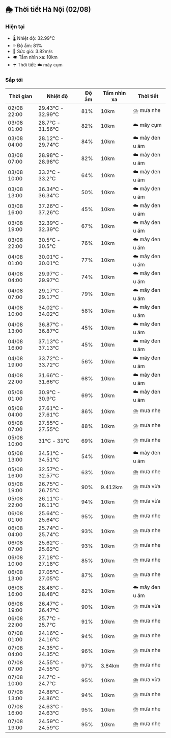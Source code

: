 ## 🌦️ Thời tiết Hà Nội (02/08)

### Hiện tại

- 🌡️ Nhiệt độ: 32.99℃
- 💦 Độ ẩm: 81%
- 💨 Sức gió: 3.82m/s
- 👁️ Tầm nhìn xa: 10km
- ☂️ Thời tiết: ☁️ mây cụm

### Sắp tới

| Thời gian | Nhiệt độ | Độ ẩm | Tầm nhìn xa | Thời tiết |
| --- | --- | --- | --- | --- |
| 02/08 22:00 | 29.43℃ - 32.99℃ | 81% | 10km | ⛈️ mưa nhẹ |
| 03/08 01:00 | 28.7℃ - 31.56℃ | 82% | 10km | ☁️ mây cụm |
| 03/08 04:00 | 28.12℃ - 29.74℃ | 84% | 10km | ☁️ mây đen u ám |
| 03/08 07:00 | 28.98℃ - 28.98℃ | 82% | 10km | ☁️ mây đen u ám |
| 03/08 10:00 | 33.2℃ - 33.2℃ | 64% | 10km | ☁️ mây đen u ám |
| 03/08 13:00 | 36.34℃ - 36.34℃ | 50% | 10km | ☁️ mây đen u ám |
| 03/08 16:00 | 37.26℃ - 37.26℃ | 45% | 10km | ☁️ mây đen u ám |
| 03/08 19:00 | 32.39℃ - 32.39℃ | 67% | 10km | ☁️ mây đen u ám |
| 03/08 22:00 | 30.5℃ - 30.5℃ | 76% | 10km | ☁️ mây đen u ám |
| 04/08 01:00 | 30.01℃ - 30.01℃ | 77% | 10km | ☁️ mây đen u ám |
| 04/08 04:00 | 29.97℃ - 29.97℃ | 74% | 10km | ☁️ mây đen u ám |
| 04/08 07:00 | 29.17℃ - 29.17℃ | 79% | 10km | ☁️ mây đen u ám |
| 04/08 10:00 | 34.02℃ - 34.02℃ | 58% | 10km | ☁️ mây đen u ám |
| 04/08 13:00 | 36.87℃ - 36.87℃ | 45% | 10km | ☁️ mây đen u ám |
| 04/08 16:00 | 37.13℃ - 37.13℃ | 45% | 10km | ☁️ mây đen u ám |
| 04/08 19:00 | 33.72℃ - 33.72℃ | 56% | 10km | ☁️ mây đen u ám |
| 04/08 22:00 | 31.66℃ - 31.66℃ | 68% | 10km | ☁️ mây đen u ám |
| 05/08 01:00 | 30.9℃ - 30.9℃ | 69% | 10km | ☁️ mây đen u ám |
| 05/08 04:00 | 27.61℃ - 27.61℃ | 86% | 10km | ⛈️ mưa nhẹ |
| 05/08 07:00 | 27.55℃ - 27.55℃ | 88% | 10km | ⛈️ mưa nhẹ |
| 05/08 10:00 | 31℃ - 31℃ | 69% | 10km | ⛈️ mưa nhẹ |
| 05/08 13:00 | 34.51℃ - 34.51℃ | 54% | 10km | ☁️ mây đen u ám |
| 05/08 16:00 | 32.57℃ - 32.57℃ | 63% | 10km | ⛈️ mưa nhẹ |
| 05/08 19:00 | 26.75℃ - 26.75℃ | 90% | 9.412km | ⛈️ mưa vừa |
| 05/08 22:00 | 26.11℃ - 26.11℃ | 94% | 10km | ⛈️ mưa vừa |
| 06/08 01:00 | 25.64℃ - 25.64℃ | 95% | 10km | ⛈️ mưa nhẹ |
| 06/08 04:00 | 25.74℃ - 25.74℃ | 93% | 10km | ⛈️ mưa nhẹ |
| 06/08 07:00 | 25.62℃ - 25.62℃ | 93% | 10km | ⛈️ mưa nhẹ |
| 06/08 10:00 | 27.18℃ - 27.18℃ | 85% | 10km | ⛈️ mưa nhẹ |
| 06/08 13:00 | 27.05℃ - 27.05℃ | 87% | 10km | ⛈️ mưa nhẹ |
| 06/08 16:00 | 28.48℃ - 28.48℃ | 82% | 10km | ☁️ mây đen u ám |
| 06/08 19:00 | 26.47℃ - 26.47℃ | 90% | 10km | ⛈️ mưa vừa |
| 06/08 22:00 | 25.7℃ - 25.7℃ | 91% | 10km | ⛈️ mưa nhẹ |
| 07/08 01:00 | 24.16℃ - 24.16℃ | 94% | 10km | ⛈️ mưa nhẹ |
| 07/08 04:00 | 24.35℃ - 24.35℃ | 96% | 10km | ⛈️ mưa nhẹ |
| 07/08 07:00 | 24.55℃ - 24.55℃ | 97% | 3.84km | ⛈️ mưa nhẹ |
| 07/08 10:00 | 24.7℃ - 24.7℃ | 95% | 10km | ⛈️ mưa vừa |
| 07/08 13:00 | 24.86℃ - 24.86℃ | 94% | 10km | ⛈️ mưa nhẹ |
| 07/08 16:00 | 24.63℃ - 24.63℃ | 95% | 10km | ⛈️ mưa nhẹ |
| 07/08 19:00 | 24.59℃ - 24.59℃ | 95% | 10km | ⛈️ mưa nhẹ |
